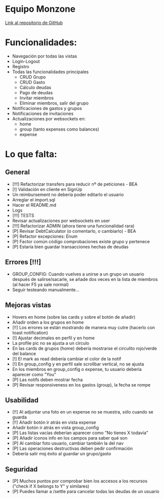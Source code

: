 # Equipo Monzone
[Link al repositorio de GitHub](https://github.com/Nicolas-EM/IW-Monzone.git)

# Funcionalidades:
- Navegación por todas las vistas
- Login-Logout
- Registro
- Todas las funcionalidades principales
  - CRUD Grupo
  - CRUD Gasto
  - Cálculo deudas
  - Pago de deudas
  - Invitar miembros
  - Eliminar miembros, salir del grupo
- Notificaciones de gastos y grupos
- Notificaciones de invitaciones
- Actualizaciones por websockets en:
  - home
  - group (tanto expenses como balances)
  - expense

# Lo que falta:
## General
- [!!!] Refactorizar transfers para reducir nº de peticiones - BEA
- [!] Validación en cliente en SignUp
- Un reimbursement no debería poder editarlo el usuario
- Arreglar el import.sql
- Hacer el README.md
- Logs
- [!!!] TESTS
- Revisar actualizaciones por websockets en user
- [!!!] Refactorizar ADMIN (ahora tiene una funcionalidad rara)
- [P] Revisar DebtCalculator (o comentarlo, o cambiarlo) - BEA
- [P] Refactor excepciones: Enum
- [P] Factor común código comprobaciones existe grupo y pertenece
- [P] Estaría bien guardar transacciones hechas de deudas

## Errores [!!!]
- GROUP_CONFIG: Cuando vuelves a unirse a un grupo un usuario después de salirse/sacarle, se añade dos veces en la lista de miembros
  (al hacer F5 ya sale normal)
- Seguir testeando manualmente...

## Mejoras vistas
- Hovers en home (sobre las cards y sobre el botón de añadir)
- Añadir orden a los grupos en home
- [!!] Los errores se están mostrando de manera muy cutre (hacerlo con toast notification)
- [!] Ajustar decimales en perfil y en home
- La profile pic no se ajusta a un círculo
- En las cards de grupos (home) debería mostrarse el circulito rojo/verde del balance
- [!] El mark as read debería cambiar el color de la notif
- [!] En group_config y en perfil sale scrollbar vertical, no se ajusta
- En los miembros en group_config o expense, tu usuario debería aparecer como "You"
- [P] Las notifs deben mostrar fecha
- [P] Revisar responsiveness en los gastos (group), la fecha se rompe

## Usabilidad
- [!!] Al adjuntar una foto en un expense no se muestra, sólo cuando se guarda
- [!!] Añadir botón ir atrás en vista expense
- Añadir botón ir atrás en vista group_config
- [P] Las listas vacías deberían aparecer como "No tienes X todavía"
- [P] Añadir iconos info en los campos para saber qué son
- [P] Al cambiar foto usuario, cambiar también la del nav
- [P] Las operaciones destructivas deben pedir confirmación
- Debería salir msj éxito al guardar un grupo/gasto

## Seguridad
- [P] Muchos puntos por comprobar bien los accesos a los recursos ("check if X belongs to Y" y similares)
- [P] Puedes llamar a /settle para cancelar todas las deudas de un usuario